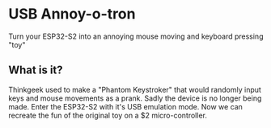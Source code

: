 # USB Annoy-o-tron

Turn your ESP32-S2 into an annoying mouse moving and keyboard pressing "toy"

## What is it?

Thinkgeek used to make a "Phantom Keystroker" that would randomly input
keys and mouse movements as a prank. Sadly the device is no longer being made.
Enter the ESP32-S2 with it's USB emulation mode. Now we can recreate the fun
of the original toy on a $2 micro-controller.
